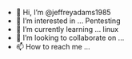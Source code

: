 - 👋 Hi, I’m @jeffreyadams1985
- 👀 I’m interested in ... Pentesting
- 🌱 I’m currently learning ... linux
- 💞️ I’m looking to collaborate on ...
- 📫 How to reach me ...

<!---
jeffreyadams1985/jeffreyadams1985 is a ✨ special ✨ repository because its `README.md` (this file) appears on your GitHub profile.
You can click the Preview link to take a look at your changes.
--->
